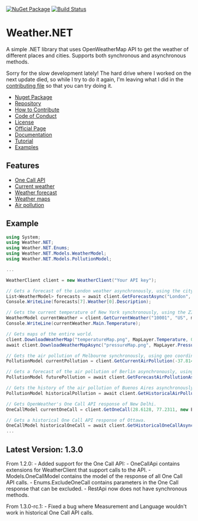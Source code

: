 [![NuGet Package](https://img.shields.io/nuget/v/Weather.NET.svg?logo=nuget)](https://www.nuget.org/packages/Weather.NET)
[![Build Status](https://github.com/EloyEspinosa/Weather.NET/actions/workflows/dotnet.yml/badge.svg)](https://github.com/EloyEspinosa/Weather.NET/actions)

# Weather.NET
A simple .NET library that uses OpenWeatherMap API to get the weather of different places and cities. Supports both synchronous and asynchronous methods.

Sorry for the slow development lately! The hard drive where I worked on the next update died, so while I try to do it again, I'm leaving what I did in the [contributing file](https://github.com/EloyEspinosa/Weather.NET/blob/main/CONTRIBUTING.md) so that you can try doing it.

- [Nuget Package](https://www.nuget.org/packages/Weather.NET)
- [Repository](https://github.com/EloyEspinosa/Weather.NET)
- [How to Contribute](https://github.com/EloyEspinosa/Weather.NET/blob/main/CONTRIBUTING.md)
- [Code of Conduct](https://github.com/EloyEspinosa/Weather.NET/blob/main/CODE_OF_CONDUCT.md)
- [License](https://github.com/EloyEspinosa/Weather.NET/blob/main/LICENSE)
- [Official Page](https://eloyespinosa.github.io/Weather.NET/)
- [Documentation](https://eloyespinosa.github.io/Weather.NET/docs/)
- [Tutorial](https://eloyespinosa.github.io/Weather.NET/tutorial)
- [Examples](https://eloyespinosa.github.io/Weather.NET/examples/)

## Features
- [One Call API](https://eloyespinosa.github.io/Weather.NET/docs/onecall)
- [Current weather](https://eloyespinosa.github.io/Weather.NET/docs/current)
- [Weather forecast](https://eloyespinosa.github.io/Weather.NET/docs/forecast)
- [Weather maps](https://eloyespinosa.github.io/Weather.NET/docs/maps)
- [Air pollution](https://eloyespinosa.github.io/Weather.NET/docs/pollution)

## Example
```c#
using System;
using Weather.NET;
using Weather.NET.Enums;
using Weather.NET.Models.WeatherModel;
using Weather.NET.Models.PollutionModel;

...

WeatherClient client = new WeatherClient("Your API key");

// Gets a forecast of the London weather asynchronously, using the city name.
List<WeatherModel> forecasts = await client.GetForecastAsync("London", 8, Measurement.Metric, Language.Spanish);
Console.WriteLine(forecasts[7].Weather[0].Description);

// Gets the current temperature of New York synchronously, using the ZIP Code.
WeatherModel currentWeather = client.GetCurrentWeather("10001", "US", measurement: Measurement.Imperial);
Console.WriteLine(currentWeather.Main.Temperature);

// Gets maps of the entire world.
client.DownloadWeatherMap("temperatureMap.png", MapLayer.Temperature, 0, 0, 0);
await client.DownloadWeatherMapAsync("pressureMap.png", MapLayer.Pressure, 0, 0, 0);

// Gets the air pollution of Melbourne synchronously, using geo coordinates.
PollutionModel currentPollution = client.GetCurrentAirPollution(-37.814, 144.9633);

// Gets a forecast of the air pollution of Berlin asynchronously, using geo coordinates.
PollutionModel futurePollution = await client.GetForecastAirPollutionAsync(52.5244, 13.4105);

// Gets the history of the air pollution of Buenos Aires asynchronously, using geo coordinates and unix timestamps.
PollutionModel historicalPollution = await client.GetHistoricalAirPollutionAsync(-34.6132, -58.3772);

// Gets OpenWeather's One Call API response of New Delhi.
OneCallModel currentOneCall = client.GetOneCall(28.6128, 77.2311, new ExcludeOneCall[]{ExcludeOneCall.Alerts}, Measurement.Metric, Language.Hindi);

// Gets a historical One Call API response of Ottawa.
OneCallModel historicalOneCall = await client.GetHistoricalOneCallAsync(45.4112, -75.6981, 1640900049, Measurement.Metric, Language.English);
...
```

## Latest Version: 1.3.0
From 1.2.0:
    - Added support for the One Call API:
        - OneCallApi contains extensions for WeatherClient that support calls to the API.
        - Models.OneCallModel contains the model of the response of all One Call API calls.
        - Enums.ExcludeOneCall contains parameters in the One Call response that can be excluded.
        - RestApi now does not have synchronous methods.
    
From 1.3.0-rc.1:
    - Fixed a bug where Measurement and Language wouldn't work in historical One Call API calls.